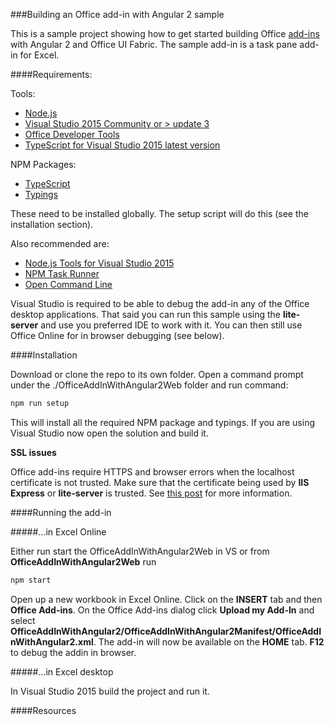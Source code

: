 ###Building an Office add-in with Angular 2 sample

This is a sample project showing how to get started building Office [add-ins](http://dev.office.com/getting-started/addins) with Angular 2 and Office UI Fabric.
The sample add-in is a task pane add-in for Excel.

####Requirements: 

Tools:

* [Node.js](https://nodejs.org/en/)
* [Visual Studio 2015 Community or > update 3](https://www.visualstudio.com/en-us/news/releasenotes/vs2015-update3-vs)
* [Office Developer Tools](https://www.visualstudio.com/en-us/features/office-tools-vs.aspx)
* [TypeScript for Visual Studio 2015 latest version](https://www.microsoft.com/en-us/download/details.aspx?id=48593)

NPM Packages:

* [TypeScript](https://www.typescriptlang.org/#download-links)
* [Typings](https://github.com/typings/typings)

These need to be installed globally. The setup script will do this (see the installation section).

Also recommended are:

* [Node.js Tools for Visual Studio 2015](https://www.visualstudio.com/en-us/features/node-js-vs.aspx)
* [NPM Task Runner](https://visualstudiogallery.msdn.microsoft.com/8f2f2cbc-4da5-43ba-9de2-c9d08ade4941)
* [Open Command Line](https://visualstudiogallery.msdn.microsoft.com/4e84e2cf-2d6b-472a-b1e2-b84932511379)


Visual Studio is required to be able to debug the add-in any of the Office desktop applications. 
That said you can run this sample using the **lite-server** and use you preferred IDE to work with it.
You can then still use Office Online for in browser debugging (see below). 

####Installation

Download or clone the repo to its own folder. Open a command prompt under the ./OfficeAddInWithAngular2Web folder and run command:

```bash
npm run setup
```

This will install all the required NPM package and typings. If you are using Visual Studio now open the solution and build it.

**SSL issues**

Office add-ins require HTTPS and browser errors when the localhost certificate is not trusted. Make sure that the certificate being used by **IIS Express**
 or **lite-server** is trusted. See [this post](https://blogs.msdn.microsoft.com/robert_mcmurray/2013/11/15/how-to-trust-the-iis-express-self-signed-certificate/) for more information.

####Running the add-in

#####...in Excel Online

Either run start the OfficeAddInWithAngular2Web in VS or from **OfficeAddInWithAngular2Web** run

```bash
npm start
```

Open up a new workbook in Excel Online. Click on the **INSERT** tab and then **Office Add-ins**. On the Office Add-ins dialog click **Upload my Add-In** and select 
**OfficeAddInWithAngular2/OfficeAddInWithAngular2Manifest/OfficeAddInWithAngular2.xml**. The add-in will now be available on the **HOME** tab. **F12** to debug the addin in browser. 

#####...in Excel desktop

In Visual Studio 2015 build the project and run it.

####Resources


